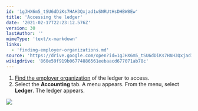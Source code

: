 ```yaml
---
id: '1gJHX6m5_tSU6dDiKs7HAH3Qxjad1wSNRUtHsDHBW8Ew'
title: 'Accessing the ledger'
date: '2021-02-17T22:23:12.576Z'
version: 30
lastAuthor: ''
mimeType: 'text/x-markdown'
links:
  - 'finding-employer-organizations.md'
source: 'https://drive.google.com/open?id=1gJHX6m5_tSU6dDiKs7HAH3Qxjad1wSNRUtHsDHBW8Ew'
wikigdrive: '860e59f919b06774886561eebaacd677071ab78c'
---
```

1. [Find the employer organization](finding-employer-organizations.md) of the ledger to access.
2. Select the <strong>Accounting</strong> tab. A menu appears. From the menu, select <strong>Ledger</strong>. The ledger appears.

![](../accessing-the-ledger.assets/0ee37a67cc05499d049c353976a231c0.png)
